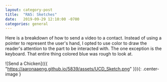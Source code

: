 ```yaml
---
layout: category-post
title:  "RA5: Sketches"
date:   2019-09-29 12:10:00 -0700
categories: general
---
```


Here is a breakdown of how to send a video to a contact.  Instead of using a pointer to represent the user's hand, I opted to use color to draw the reader's attention to the part to be interacted with.  The one exception is the keyboard.  That entire thing colored blue was rough to look at.

![Send a Chicken]({{ "https://aaronaaeng.github.io/5839/assets/UCD_Sketch.png" }}){: .center-image }